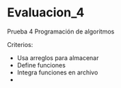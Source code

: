 # Evaluacion_4
Prueba 4 Programación de algoritmos

Criterios:
* Usa arreglos para almacenar
* Define funciones
* Integra funciones en archivo
* 